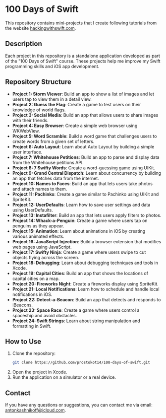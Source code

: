 # 100 Days of Swift

This repository contains mini-projects that I create following tutorials from the website [hackingwithswift.com](https://www.hackingwithswift.com).

## Description

Each project in this repository is a standalone application developed as part of the "100 Days of Swift" course. These projects help me improve my Swift programming skills and iOS app development.

## Repository Structure

- **Project 1: Storm Viewer**: Build an app to show a list of images and let users tap to view them in a detail view.
- **Project 2: Guess the Flag**: Create a game to test users on their knowledge of world flags.
- **Project 3: Social Media**: Build an app that allows users to share images with their friends.
- **Project 4: Easy Browser**: Create a simple web browser using WKWebView.
- **Project 5: Word Scramble**: Build a word game that challenges users to create words from a given set of letters.
- **Project 6: Auto Layout**: Learn about Auto Layout by building a simple user interface.
- **Project 7: Whitehouse Petitions**: Build an app to parse and display data from the Whitehouse petitions API.
- **Project 8: 7 Swifty Words**: Create a word-guessing game using UIKit.
- **Project 9: Grand Central Dispatch**: Learn about concurrency by building an app that fetches data from the internet.
- **Project 10: Names to Faces**: Build an app that lets users take photos and attach names to them.
- **Project 11: Pachinko**: Create a game similar to Pachinko using UIKit and SpriteKit.
- **Project 12: UserDefaults**: Learn how to save user settings and data using UserDefaults.
- **Project 13: Instafilter**: Build an app that lets users apply filters to photos.
- **Project 14: Whack-a-Penguin**: Create a game where users tap on penguins as they appear.
- **Project 15: Animation**: Learn about animations in iOS by creating various animated effects.
- **Project 16: JavaScript Injection**: Build a browser extension that modifies web pages using JavaScript.
- **Project 17: Swifty Ninja**: Create a game where users swipe to cut objects flying across the screen.
- **Project 18: Debugging**: Learn about debugging techniques and tools in Xcode.
- **Project 19: Capital Cities**: Build an app that shows the locations of capital cities on a map.
- **Project 20: Fireworks Night**: Create a fireworks display using SpriteKit.
- **Project 21: Local Notifications**: Learn how to schedule and handle local notifications in iOS.
- **Project 22: Detect-a-Beacon**: Build an app that detects and responds to iBeacons.
- **Project 23: Space Race**: Create a game where users control a spaceship and avoid obstacles.
- **Project 24: Swift Strings**: Learn about string manipulation and formatting in Swift.

## How to Use

1. Clone the repository:
    ```bash
    git clone https://github.com/prostokot14/100-days-of-swift.git
    ```
2. Open the project in Xcode.
3. Run the application on a simulator or a real device.

## Contact

If you have any questions or suggestions, you can contact me via email: [antonkashnikoff@icloud.com](mailto:antonkashnikoff@icloud.com).